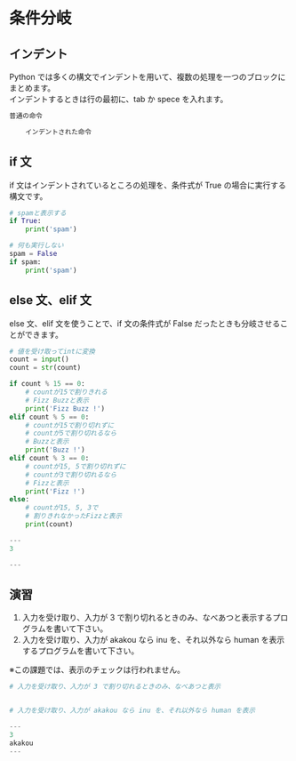 # 条件分岐

## インデント

Python では多くの構文でインデントを用いて、複数の処理を一つのブロックにまとめます。  
インデントするときは行の最初に、tab か spece を入れます。

```py
普通の命令

    インデントされた命令
```

## if 文

if 文はインデントされているところの処理を、条件式が True の場合に実行する構文です。

```py
# spamと表示する
if True:
    print('spam')
```

```py
# 何も実行しない
spam = False
if spam:
    print('spam')
```

## else 文、elif 文

else 文、elif 文を使うことで、if 文の条件式が False だったときも分岐させることができます。

```py
# 値を受け取ってintに変換
count = input()
count = str(count)

if count % 15 == 0:
    # countが15で割りきれる
    # Fizz Buzzと表示
    print('Fizz Buzz !')
elif count % 5 == 0:
    # countが15で割り切れずに
    # countが5で割り切れるなら
    # Buzzと表示
    print('Buzz !')
elif count % 3 == 0:
    # countが15, 5で割り切れずに
    # countが3で割り切れるなら
    # Fizzと表示
    print('Fizz !')
else:
    # countが15, 5, 3で
    # 割りきれなかったFizzと表示
    print(count)

---
3

---

```

## 演習

1. 入力を受け取り、入力が 3 で割り切れるときのみ、なべあつと表示するプログラムを書いて下さい。
2. 入力を受け取り、入力が akakou なら inu を、それ以外なら human を表示するプログラムを書いて下さい。

※この課題では、表示のチェックは行われません。

```py
# 入力を受け取り、入力が 3 で割り切れるときのみ、なべあつと表示


# 入力を受け取り、入力が akakou なら inu を、それ以外なら human を表示

---
3
akakou
---
```

